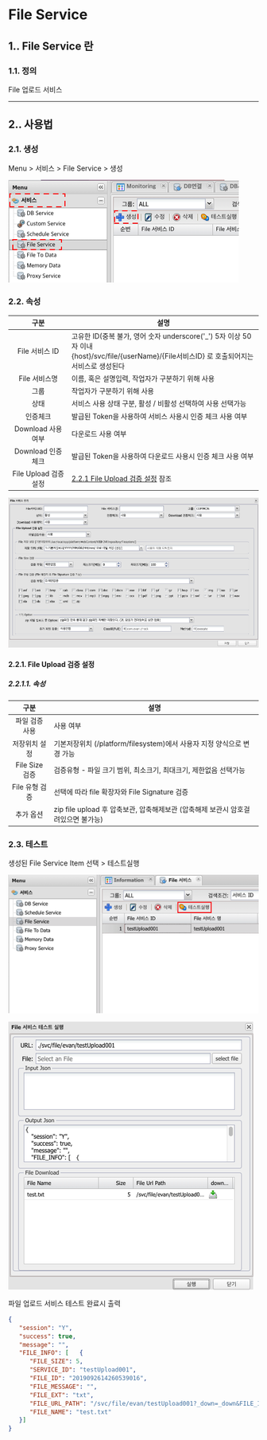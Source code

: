 # File Service

## 1.. File Service 란
### 1.1. 정의
File 업로드 서비스

---
## 2.. 사용법
### 2.1. 생성

Menu > 서비스 > File Service > 생성

![Service Create](./images/02-service-file-01.png)

### 2.2. 속성

| 구분 | 설명 |
|:---:|---|
| File 서비스 ID | 고유한 ID(중복 불가, 영어 숫자 underscore('_') 5자 이상 50자 이내<br />{host}/svc/file/{userName}/{File서비스ID} 로 호출되어지는 서비스로 생성된다 |
| File 서비스명 | 이름, 혹은 설명입력, 작업자가 구분하기 위해 사용 |
| 그룹 | 작업자가 구분하기 위해 사용 |
| 상태 | 서비스 사용 상태 구분, 활성 / 비활성 선택하여 사용 선택가능 |
| 인증체크 | 발급된 Token을 사용하여 서비스 사용시 인증 체크 사용 여부 |
| Download 사용여부 | 다운로드 사용 여부 |
| Download 인증체크 | 발급된 Token을 사용하여 다운로드 사용시 인증 체크 사용 여부 |
| File Upload 검증 설정 | [2.2.1 File Upload 검증 설정](#221) 잠조 |

![File Upload Attribute](./images/02-service-file-02.png)

#### 2.2.1. File Upload 검증 설정
##### 2.2.1.1. 속성

| 구분 | 설명 |
|:---:|---|
| 파일 검증 사용 | 사용 여부 |
| 저장위치 설정 | 기본저장위치 (<projectPath>/platform/filesystem)에서 사용자 지정 양식으로 변경 가능 |
| File Size 검증 | 검증유형 - 파일 크기 범위, 최소크기, 최대크기, 제한없음 선택가능 |
| File 유형 검증 | 선택에 따라 file 확장자와 File Signature 검증 |
| 추가 옵션 | zip file upload 후 압축보관, 압축해제보관 (압축해제 보관시 암호걸려있으면 불가능) |

### 2.3. 테스트

생성된 File Service Item 선택 > 테스트실행

![Service Test](./images/02-service-file-03.png)

![Service Test](./images/02-service-file-04.png)

파일 업로드 서비스 테스트 완료시 출력
```json
{
   "session": "Y",
   "success": true,
   "message": "",
   "FILE_INFO": [   {
      "FILE_SIZE": 5,
      "SERVICE_ID": "testUpload001",
      "FILE_ID": "2019092614260539016",
      "FILE_MESSAGE": "",
      "FILE_EXT": "txt",
      "FILE_URL_PATH": "/svc/file/evan/testUpload001?_down=_down&FILE_ID=2019092614260539016",
      "FILE_NAME": "test.txt"
   }]
}
```